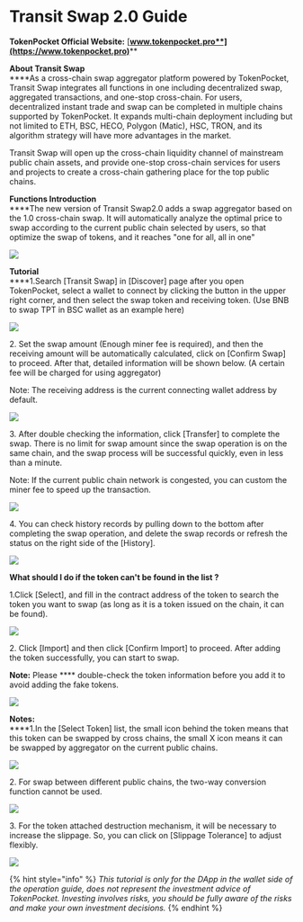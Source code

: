 # Transit Swap 2.0 Guide

&#x20;                           **TokenPocket Official Website:** [**www.tokenpocket.pro**](https://www.tokenpocket.pro)****

**About Transit Swap**\
****As a cross-chain swap aggregator platform powered by TokenPocket, Transit Swap integrates all functions in one including decentralized swap, aggregated transactions, and one-stop cross-chain. For users, decentralized instant trade and swap can be completed in multiple chains supported by TokenPocket. It expands multi-chain deployment including but not limited to ETH, BSC, HECO, Polygon (Matic), HSC, TRON, and its algorithm strategy will have more advantages in the market.

Transit Swap will open up the cross-chain liquidity channel of mainstream public chain assets, and provide one-stop cross-chain services for users and projects to create a cross-chain gathering place for the top public chains.

**Functions Introduction**\
****The new version of Transit Swap2.0 adds a swap aggregator based on the 1.0 cross-chain swap. It will automatically analyze the optimal price to swap according to the current public chain selected by users, so that optimize the swap of tokens, and it reaches "one for all, all in one"

![](../../.gitbook/assets/01.png)

**Tutorial**\
****1.Search \[Transit Swap] in \[Discover] page after you open TokenPocket, select a wallet to connect by clicking the button in the upper right corner, and then select the swap token and receiving token. (Use BNB to swap TPT in BSC wallet as an example here)

![](<../../.gitbook/assets/1 (1) (2).png>)

2\. Set the swap amount (Enough miner fee is required), and then the receiving amount will be automatically calculated, click on \[Confirm Swap] to proceed. After that, detailed information will be shown below. (A certain fee will be charged for using aggregator)

Note: The receiving address is the current connecting wallet address by default.&#x20;

![](<../../.gitbook/assets/2 (1).jpg>)

3\. After double checking the information, click \[Transfer] to complete the swap. There is no limit for swap amount since the swap operation is on the same chain, and the swap process will be successful quickly, even in less than a minute.

Note: If the current public chain network is congested, you can custom the miner fee to speed up the transaction.

![](<../../.gitbook/assets/5 (6).png>)

4\. You can check history records by pulling down to the bottom after completing the swap operation, and delete the swap records or refresh the status on the right side of the \[History].

![](../../.gitbook/assets/3.jpg)



**What should I do if the token can't be found in the list ?**

1.Click \[Select], and fill in the contract address of the token to search the token you want to swap (as long as it is a token issued on the chain, it can be found).

![](../../.gitbook/assets/1.1.png)

2\. Click \[Import] and then click \[Confirm Import] to proceed. After adding the token successfully, you can start to swap.

**Note:** Please **** double-check the token information before you add it to avoid adding the fake tokens.

![](../../.gitbook/assets/1.2.png)



**Notes:**\
****1.In the \[Select Token] list, the small icon behind the token means that this token can be swapped by cross chains, the small X icon means it can be swapped by aggregator on the current public chains.

![](../../.gitbook/assets/2.1.png)

2\. For swap between different public chains, the two-way conversion function cannot be used.

![](../../.gitbook/assets/2.2.jpg)

3\. For the token attached destruction mechanism, it will be necessary to increase the slippage. So, you can click on \[Slippage Tolerance] to adjust flexibly.

![](../../.gitbook/assets/2.3.jpg)



{% hint style="info" %}
_This tutorial is only for the DApp in the wallet side of the operation guide, does not represent the investment advice of TokenPocket. Investing involves risks, you should be fully aware of the risks and make your own investment decisions._
{% endhint %}

